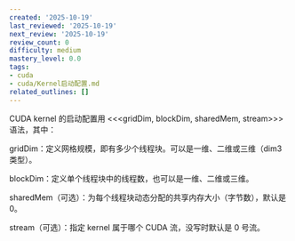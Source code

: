 ```yaml
---
created: '2025-10-19'
last_reviewed: '2025-10-19'
next_review: '2025-10-19'
review_count: 0
difficulty: medium
mastery_level: 0.0
tags:
- cuda
- cuda/Kernel启动配置.md
related_outlines: []
---
```



CUDA kernel 的启动配置用 <<<gridDim, blockDim, sharedMem, stream>>> 语法，其中：

gridDim：定义网格规模，即有多少个线程块。可以是一维、二维或三维（dim3 类型）。

blockDim：定义单个线程块中的线程数，也可以是一维、二维或三维。

sharedMem（可选）：为每个线程块动态分配的共享内存大小（字节数），默认是 0。

stream（可选）：指定 kernel 属于哪个 CUDA 流，没写时默认是 0 号流。